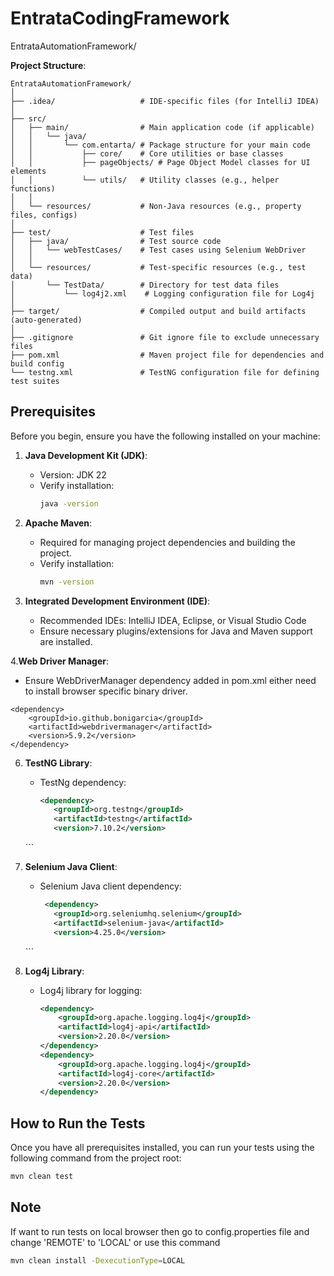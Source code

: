 # EntrataCodingFramework
EntrataAutomationFramework/

 **Project Structure**:
```
EntrataAutomationFramework/
│
├── .idea/                   # IDE-specific files (for IntelliJ IDEA)
│
├── src/
│   ├── main/                # Main application code (if applicable)
│   │   └── java/
│   │       └── com.entarta/ # Package structure for your main code
│   │           ├── core/    # Core utilities or base classes
│   │           ├── pageObjects/ # Page Object Model classes for UI elements
│   │           └── utils/   # Utility classes (e.g., helper functions)
│   │
│   └── resources/           # Non-Java resources (e.g., property files, configs)
│
├── test/                    # Test files
│   ├── java/                # Test source code
│   │   └── webTestCases/    # Test cases using Selenium WebDriver
│   │
│   └── resources/           # Test-specific resources (e.g., test data)
│       └── TestData/        # Directory for test data files
│           └── log4j2.xml    # Logging configuration file for Log4j
│
├── target/                  # Compiled output and build artifacts (auto-generated)
│
├── .gitignore               # Git ignore file to exclude unnecessary files
├── pom.xml                  # Maven project file for dependencies and build config
└── testng.xml               # TestNG configuration file for defining test suites

```
## Prerequisites

Before you begin, ensure you have the following installed on your machine:

1. **Java Development Kit (JDK)**:
   - Version: JDK 22
   - Verify installation:
     ```bash
     java -version
     ```

2. **Apache Maven**:
   - Required for managing project dependencies and building the project.
   - Verify installation:
     ```bash
     mvn -version
     ```

3. **Integrated Development Environment (IDE)**:
   - Recommended IDEs: IntelliJ IDEA, Eclipse, or Visual Studio Code
   - Ensure necessary plugins/extensions for Java and Maven support are installed.

4.**Web Driver Manager**:
   - Ensure WebDriverManager dependency added in pom.xml either need to install browser specific binary driver.
   <!-- https://mvnrepository.com/artifact/io.github.bonigarcia/webdrivermanager -->
    <dependency>
        <groupId>io.github.bonigarcia</groupId>
        <artifactId>webdrivermanager</artifactId>
        <version>5.9.2</version>
    </dependency>

6. **TestNG Library**:
   - TestNg dependency:
     ```xml
     <dependency>
        <groupId>org.testng</groupId>
        <artifactId>testng</artifactId>
        <version>7.10.2</version>
    </dependency>
     ```

7. **Selenium Java Client**:
   - Selenium Java client dependency:
     ```xml
      <dependency>
        <groupId>org.seleniumhq.selenium</groupId>
        <artifactId>selenium-java</artifactId>
        <version>4.25.0</version>
    </dependency>
     ```

8. **Log4j Library**:
   - Log4j library for logging:
     ```xml
     <dependency>
         <groupId>org.apache.logging.log4j</groupId>
         <artifactId>log4j-api</artifactId>
         <version>2.20.0</version>
     </dependency>
     <dependency>
         <groupId>org.apache.logging.log4j</groupId>
         <artifactId>log4j-core</artifactId>
         <version>2.20.0</version>
     </dependency>
     ```

## How to Run the Tests
Once you have all prerequisites installed, you can run your tests using the following command from the project root:

```bash
mvn clean test
```

## Note
If want to run tests on local browser then go to config.properties file and change 'REMOTE' to 'LOCAL' or use this command 

```bash
mvn clean install -DexecutionType=LOCAL
```


